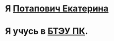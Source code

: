 # Я [Потапович Екатерина](https://www.instagram.com/lady_cat89/)
# Я учусь в [БТЭУ ПК](http://www.i-bteu.by/).
